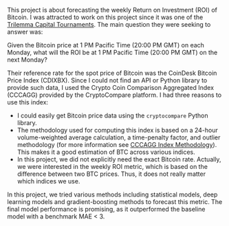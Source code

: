 This project is about forecasting the weekly Return on Investment (ROI) of Bitcoin. I was attracted to work on this project since it was one of the [Trilemma Capital Tournaments](https://www.trilemmacapital.com/tournament).
The main question they were seeking to answer was:

Given the Bitcoin price at 1 PM Pacific Time (20:00 PM GMT) on each Monday, what will the ROI be at 1 PM Pacific Time (20:00 PM GMT) on the next Monday?

Their reference rate for the spot price of Bitcoin was the CoinDesk Bitcoin Price Index (CDIXBX). Since I could not find an API or Python library to provide such data, 
I used the Crypto Coin Comparison Aggregated Index (CCCAGG) provided by the CryptoCompare platform. I had three reasons to use this index:

- I could easily get Bitcoin price data using the `cryptocompare` Python library.
- The methodology used for computing this index is based on a 24-hour volume-weighted average calculation, a time-penalty factor, and outlier methodology (for more information see [CCCAGG Index Methodology](chrome-extension://efaidnbmnnnibpcajpcglclefindmkaj/https://www.cryptocompare.com/media/37746014/cccagg_index_methodology_2021_02.pdf)). This makes it a good estimation of BTC across various indices.
- In this project, we did not explicitly need the exact Bitcoin rate. Actually, we were interested in the weekly ROI metric, which is based on the difference between two BTC prices. Thus, it does not really matter which indices we use.

In this project, we tried various methods including statistical models, deep learning models and gradient-boosting methods to forecast this metric. 
The final model performance is promising, as it outperformed the baseline model with a benchmark MAE < 3.
